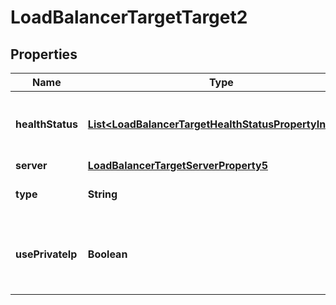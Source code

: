 

# LoadBalancerTargetTarget2


## Properties

| Name | Type | Description | Notes |
|------------ | ------------- | ------------- | -------------|
|**healthStatus** | [**List&lt;LoadBalancerTargetHealthStatusPropertyInner5&gt;**](LoadBalancerTargetHealthStatusPropertyInner5.md) | List of health statuses of the services on this target. Only present for target types \&quot;server\&quot; and \&quot;ip\&quot;. |  [optional] |
|**server** | [**LoadBalancerTargetServerProperty5**](LoadBalancerTargetServerProperty5.md) |  |  [optional] |
|**type** | **String** | Type of the resource. Here always \&quot;server\&quot;. |  [optional] |
|**usePrivateIp** | **Boolean** | Use the private network IP instead of the public IP. Only present for target types \&quot;server\&quot; and \&quot;label_selector\&quot;. |  [optional] |



